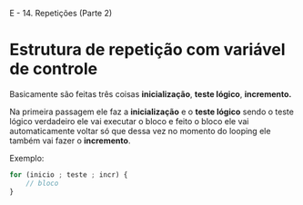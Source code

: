 E - 14. Repetições (Parte 2)

# Estrutura de repetição com variável de controle

Basicamente são feitas três coisas **inicialização**, **teste lógico**, **incremento.**

Na primeira passagem ele faz a **inicialização** e o **teste lógico** sendo o teste lógico verdadeiro ele vai executar o bloco e feito o bloco ele vai automaticamente voltar só que dessa vez no momento do looping ele também vai fazer o **incremento**.

Exemplo: 

```js
for (inicio ; teste ; incr) {
    // bloco
}
```